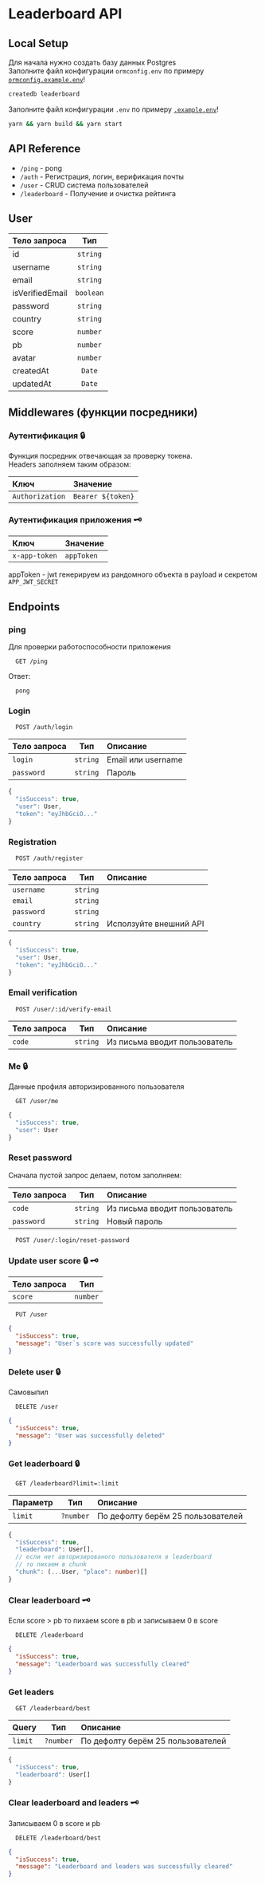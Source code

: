 # Leaderboard API

## Local Setup

Для начала нужно создать базу данных Postgres  
Заполните файл конфигурации `ormconfig.env` по примеру [`ormconfig.example.env`](ormconfig.example.env)!

```bash
createdb leaderboard
```

Заполните файл конфигурации `.env` по примеру [`.example.env`](.example.env)!

```bash
yarn && yarn build && yarn start
```

## API Reference

- `/ping` - pong
- `/auth` - Регистрация, логин, верификация почты
- `/user` - CRUD система пользователей
- `/leaderboard` - Получение и очистка рейтинга

## User

| Тело запроса    |    Тип    |
| :-------------- | :-------: |
| id              | `string`  |
| username        | `string`  |
| email           | `string`  |
| isVerifiedEmail | `boolean` |
| password        | `string`  |
| country         | `string`  |
| score           | `number`  |
| pb              | `number`  |
| avatar          | `number`  |
| createdAt       |  `Date`   |
| updatedAt       |  `Date`   |

## Middlewares (функции посредники)

### Аутентификация 🔒

Функция посредник отвечающая за проверку токена.  
Headers заполняем таким образом:

| Ключ            | Значение          |
| :-------------- | :---------------- |
| `Authorization` | `Bearer ${token}` |

### Аутентификация приложения 🗝

| Ключ          | Значение   |
| :------------ | :--------- |
| `x-app-token` | `appToken` |

appToken - jwt генерируем из рандомного объекта в payload и секретом `APP_JWT_SECRET`

## Endpoints

### ping

Для проверки работоспособности приложения

```http
  GET /ping
```

Ответ:

```text
  pong
```

### Login

```http
  POST /auth/login
```

| Тело запроса |   Тип    | Описание           |
| :----------- | :------: | :----------------- |
| `login`      | `string` | Email или username |
| `password`   | `string` | Пароль             |

```ts
{
  "isSuccess": true,
  "user": User,
  "token": "eyJhbGciO..."
}
```

### Registration

```http
  POST /auth/register
```

| Тело запроса |   Тип    | Описание               |
| :----------- | :------: | :--------------------- |
| `username`   | `string` |                        |
| `email`      | `string` |                        |
| `password`   | `string` |                        |
| `country`    | `string` | Исползуйте внешний API |

```ts
{
  "isSuccess": true,
  "user": User,
  "token": "eyJhbGciO..."
}
```

### Email verification

```http
  POST /user/:id/verify-email
```

| Тело запроса |   Тип    | Описание                      |
| :----------- | :------: | :---------------------------- |
| `code`       | `string` | Из письма вводит пользователь |

### Me 🔒

Данные профиля авторизированного пользователя

```http
  GET /user/me
```

```ts
{
  "isSuccess": true,
  "user": User
}
```

### Reset password

Сначала пустой запрос делаем, потом заполняем:

| Тело запроса |   Тип    | Описание                      |
| :----------- | :------: | :---------------------------- |
| `code`       | `string` | Из письма вводит пользователь |
| `password`   | `string` | Новый пароль                  |

```http
  POST /user/:login/reset-password
```

### Update user score 🔒 🗝

| Тело запроса |   Тип    |
| :----------- | :------: |
| `score`      | `number` |

```http
  PUT /user
```

```json
{
  "isSuccess": true,
  "message": "User`s score was successfully updated"
}
```

### Delete user 🔒

Самовыпил

```http
  DELETE /user
```

```json
{
  "isSuccess": true,
  "message": "User was successfully deleted"
}
```

### Get leaderboard 🔒

```http
  GET /leaderboard?limit=:limit
```

| Параметр |    Тип    | Описание                          |
| :------- | :-------: | :-------------------------------- |
| `limit`  | `?number` | По дефолту берём 25 пользователей |

```ts
{
  "isSuccess": true,
  "leaderboard": User[],
  // если нет авторизированого пользователя в leaderboard
  // то пихаем в chunk
  "chunk": (...User, "place": number)[]
}
```

### Clear leaderboard 🗝

Если score > pb то пихаем score в pb и записываем 0 в score

```http
  DELETE /leaderboard
```

```json
{
  "isSuccess": true,
  "message": "Leaderboard was successfully cleared"
}
```

### Get leaders

```http
  GET /leaderboard/best
```

| Query   |    Тип    | Описание                          |
| :------ | :-------: | :-------------------------------- |
| `limit` | `?number` | По дефолту берём 25 пользователей |

```ts
{
  "isSuccess": true,
  "leaderboard": User[]
}
```

### Clear leaderboard and leaders 🗝

Записываем 0 в score и pb

```http
  DELETE /leaderboard/best
```

```json
{
  "isSuccess": true,
  "message": "Leaderboard and leaders was successfully cleared"
}
```
